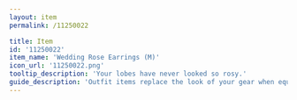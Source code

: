 ```yaml
---
layout: item
permalink: /11250022

title: Item
id: '11250022'
item_name: 'Wedding Rose Earrings (M)'
icon_url: '11250022.png'
tooltip_description: 'Your lobes have never looked so rosy.'
guide_description: 'Outfit items replace the look of your gear when equipped.'
---
```

